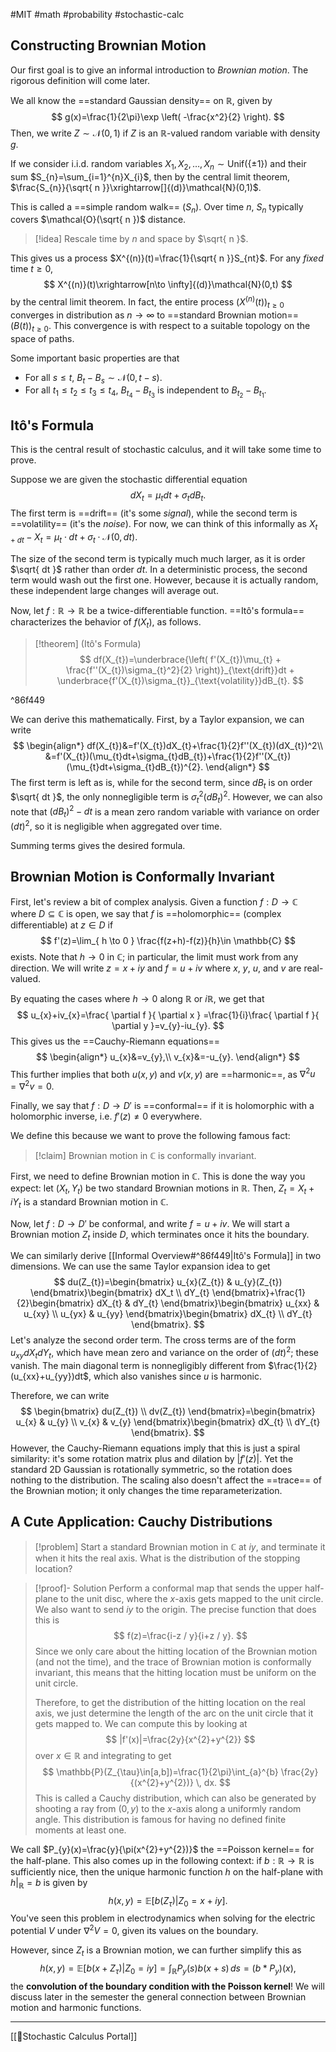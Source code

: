 #MIT #math #probability #stochastic-calc
## Constructing Brownian Motion

Our first goal is to give an informal introduction to *Brownian motion*. The rigorous definition will come later.

We all know the ==standard Gaussian density== on $\mathbb{R}$, given by
$$
g(x)=\frac{1}{2\pi}\exp \left( -\frac{x^2}{2} \right).
$$
Then, we write $Z\sim \mathcal{N}(0,1)$ if $Z$ is an $\mathbb{R}$-valued random variable with density $g$.

If we consider i.i.d. random variables $X_{1},X_{2},\dots,X_{n}\sim \text{Unif}(\{\pm 1\})$ and their sum $S_{n}=\sum_{i=1}^{n}X_{i}$, then by the central limit theorem, $\frac{S_{n}}{\sqrt{ n }}\xrightarrow[]{(d)}\mathcal{N}(0,1)$. 

This is called a ==simple random walk== $(S_{n})$. Over time $n$, $S_{n}$ typically covers $\mathcal{O}(\sqrt{ n })$ distance.

> [!idea]
> Rescale time by $n$ and space by $\sqrt{ n }$.

This gives us a process $X^{(n)}(t)=\frac{1}{\sqrt{ n }}S_{nt}$. For any *fixed* time $t\geq 0$,
$$
X^{(n)}(t)\xrightarrow[n\to \infty]{(d)}\mathcal{N}(0,t)
$$
by the central limit theorem. In fact, the entire process $\left( X^{(n)}(t) \right)_{t\geq 0}$ converges in distribution as $n\to \infty$ to ==standard Brownian motion== $(B(t))_{t\geq 0}$. This convergence is with respect to a suitable topology on the space of paths.

Some important basic properties are that
* For all $s\leq t$, $B_{t}-B_{s}\sim \mathcal{N}(0,t-s)$.
* For all $t_{1}\leq t_{2}\leq t_{3}\leq t_{4}$, $B_{t_{4}}-B_{t_{3}}$ is independent to $B_{t_{2}}-B_{t_{1}}$.

## Itô's Formula

This is the central result of stochastic calculus, and it will take some time to prove.

Suppose we are given the stochastic differential equation
$$
dX_{t}=\mu_{t}dt+\sigma_{t}dB_{t}.
$$
The first term is ==drift== (it's some *signal*), while the second term is ==volatility== (it's the *noise*). For now, we can think of this informally as $X_{t+dt}-X_{t}=\mu_{t}\cdot dt+\sigma_{t}\cdot \mathcal{N}(0,dt)$.

The size of the second term is typically much much larger, as it is order $\sqrt{ dt }$ rather than order $dt$. In a deterministic process, the second term would wash out the first one. However, because it is actually random, these independent large changes will average out.

Now, let $f:\mathbb{R}\to \mathbb{R}$ be a twice-differentiable function. ==Itô's formula== characterizes the behavior of $f(X_{t})$, as follows.

> [!theorem] (Itô's Formula)
> $$
> df(X_{t})=\underbrace{\left( f'(X_{t})\mu_{t} + \frac{f''(X_{t})\sigma_{t}^2}{2} \right)}_{\text{drift}}dt + \underbrace{f'(X_{t})\sigma_{t}}_{\text{volatility}}dB_{t}. 
> $$

^86f449

We can derive this mathematically. First, by a Taylor expansion, we can write
$$
\begin{align*}
df(X_{t})&=f'(X_{t})dX_{t}+\frac{1}{2}f''(X_{t})(dX_{t})^2\\
&=f'(X_{t})(\mu_{t}dt+\sigma_{t}dB_{t})+\frac{1}{2}f''(X_{t})(\mu_{t}dt+\sigma_{t}dB_{t})^{2}.
\end{align*}
$$
The first term is left as is, while for the second term, since $dB_{t}$ is on order $\sqrt{ dt }$, the only nonnegligible term is $\sigma_{t}^2(dB_{t})^2$. However, we can also note that $(dB_{t})^2-dt$ is a mean zero random variable with variance on order $(dt)^2$, so it is negligible when aggregated over time. 

Summing terms gives the desired formula.

## Brownian Motion is Conformally Invariant

First, let's review a bit of complex analysis. Given a function $f:D\to \mathbb{C}$ where $D\subseteq \mathbb{C}$ is open, we say that $f$ is ==holomorphic== (complex differentiable) at $z\in D$ if
$$
f'(z)=\lim_{ h \to 0 } \frac{f(z+h)-f(z)}{h}\in \mathbb{C}
$$
exists. Note that $h\to 0$ in $\mathbb{C}$; in particular, the limit must work from any direction. We will write $z=x+iy$ and $f=u+iv$ where $x$, $y$, $u$, and $v$ are real-valued. 

By equating the cases where $h\to 0$ along $\mathbb{R}$ or $i\mathbb{R}$, we get that
$$
u_{x}+iv_{x}=\frac{ \partial f }{ \partial x } =\frac{1}{i}\frac{ \partial f }{ \partial y }=v_{y}-iu_{y}.
$$
This gives us the ==Cauchy-Riemann equations==
$$
\begin{align*}
u_{x}&=v_{y},\\
v_{x}&=-u_{y}.
\end{align*}
$$
This further implies that both $u(x,y)$ and $v(x,y)$ are ==harmonic==, as $\nabla^2u=\nabla^2v=0$.

Finally, we say that $f:D\to D'$ is ==conformal== if it is holomorphic with a holomorphic inverse, i.e. $f'(z)\neq0$ everywhere.

We define this because we want to prove the following famous fact:

> [!claim]
> Brownian motion in $\mathbb{C}$ is conformally invariant.

First, we need to define Brownian motion in $\mathbb{C}$. This is done the way you expect: let $(X_{t},Y_{t})$ be two standard Brownian motions in $\mathbb{R}$. Then, $Z_{t}=X_{t}+iY_{t}$ is a standard Brownian motion in $\mathbb{C}$.

Now, let $f:D\to D'$ be conformal, and write $f=u+iv$. We will start a Brownian motion $Z_{t}$ inside $D$, which terminates once it hits the boundary.

We can similarly derive [[Informal Overview#^86f449|Itô's Formula]] in two dimensions. We can use the same Taylor expansion idea to get
$$
du(Z_{t})=\begin{bmatrix}
u_{x}(Z_{t}) & u_{y}(Z_{t})
\end{bmatrix}\begin{bmatrix}
dX_t \\
dY_{t}
\end{bmatrix}+\frac{1}{2}\begin{bmatrix}
dX_{t} & dY_{t}
\end{bmatrix}\begin{bmatrix}
u_{xx} & u_{xy} \\
u_{yx} & u_{yy}
\end{bmatrix}\begin{bmatrix}
dX_{t} \\
dY_{t}
\end{bmatrix}.
$$
Let's analyze the second order term. The cross terms are of the form $u_{xy}dX_{t}dY_{t}$, which have mean zero and variance on the order of $(dt)^2$; these vanish. The main diagonal term is nonnegligibly different from $\frac{1}{2}(u_{xx}+u_{yy})dt$, which also vanishes since $u$ is harmonic.

Therefore, we can write
$$
\begin{bmatrix}
du(Z_{t}) \\
dv(Z_{t})
\end{bmatrix}=\begin{bmatrix}
u_{x} & u_{y} \\
v_{x} & v_{y}
\end{bmatrix}\begin{bmatrix}
dX_{t} \\
dY_{t}
\end{bmatrix}.
$$
However, the Cauchy-Riemann equations imply that this is just a spiral similarity: it's some rotation matrix plus and dilation by $|f'(z)|$. Yet the standard 2D Gaussian is rotationally symmetric, so the rotation does nothing to the distribution. The scaling also doesn't affect the ==trace== of the Brownian motion; it only changes the time reparameterization.

## A Cute Application: Cauchy Distributions

> [!problem]
> Start a standard Brownian motion in $\mathbb{C}$ at $iy$, and terminate it when it hits the real axis. What is the distribution of the stopping location?

> [!proof]- Solution
> Perform a conformal map that sends the upper half-plane to the unit disc, where the $x$-axis gets mapped to the unit circle. We also want to send $iy$ to the origin. The precise function that does this is
> $$
> f(z)=\frac{i-z / y}{i+z / y}.
> $$
> Since we only care about the hitting location of the Brownian motion (and not the time), and the trace of Brownian motion is conformally invariant, this means that the hitting location must be uniform on the unit circle.
> 
> Therefore, to get the distribution of the hitting location on the real axis, we just determine the length of the arc on the unit circle that it gets mapped to. We can compute this by looking at
> $$
> |f'(x)|=\frac{2y}{x^{2}+y^{2}}
> $$
> over $x \in \mathbb{R}$ and integrating to get
> $$
> \mathbb{P}(Z_{\tau}\in[a,b])=\frac{1}{2\pi}\int_{a}^{b} \frac{2y}{(x^{2}+y^{2})} \, dx. 
> $$
> This is called a Cauchy distribution, which can also be generated by shooting a ray from $(0,y)$ to the $x$-axis along a uniformly random angle. This distribution is famous for having no defined finite moments at least one.

We call $P_{y}(x)=\frac{y}{\pi(x^{2}+y^{2})}$ the ==Poisson kernel== for the half-plane. This also comes up in the following context: if $b:\mathbb{R}\to \mathbb{R}$ is sufficiently nice, then the unique harmonic function $h$ on the half-plane with $h|_{\mathbb{R}}=b$ is given by
$$
h(x,y)=\mathbb{E}\left[ b(Z_{\tau}) | Z_{0}=x+iy \right].
$$
You've seen this problem in electrodynamics when solving for the electric potential $V$ under $\nabla^{2}V=0$, given its values on the boundary.

However, since $Z_{t}$ is a Brownian motion, we can further simplify this as
$$
h(x,y)=\mathbb{E}[b(x+Z_{\tau})|Z_{0}=iy]=\int_{\mathbb{R}} P_{y}(s)b(x+s) \, ds=(b *P_{y})(x),
$$
the **convolution of the boundary condition with the Poisson kernel**! We will discuss later in the semester the general connection between Brownian motion and harmonic functions.

---

[[🚶Stochastic Calculus Portal]]